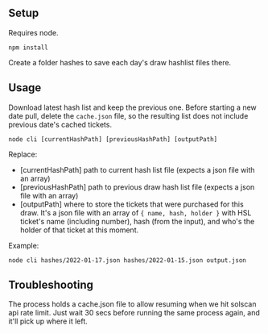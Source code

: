 ## Setup

Requires node.

```
npm install
```

Create a folder hashes to save each day's draw hashlist files there.

## Usage

Download latest hash list and keep the previous one.
Before starting a new date pull, delete the `cache.json` file, so the resulting list does not include previous date's cached tickets.

```
node cli [currentHashPath] [previousHashPath] [outputPath]
```

Replace:

- [currentHashPath] path to current hash list file (expects a json file with an array)
- [previousHashPath] path to previous draw hash list file (expects a json file with an array)
- [outputPath] where to store the tickets that were purchased for this draw. It's a json file with an array of `{ name, hash, holder }` with HSL ticket's name (including number), hash (from the input), and who's the holder of that ticket at this moment.

Example:

```
node cli hashes/2022-01-17.json hashes/2022-01-15.json output.json
```

## Troubleshooting

The process holds a cache.json file to allow resuming when we hit solscan api rate limit. Just wait 30 secs before running the same process again, and it'll pick up where it left.
